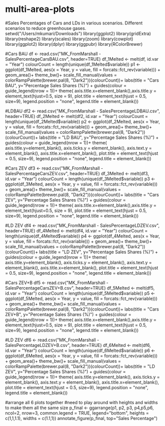 # multi-area-plots
#Sales Percentages of Cars and LDs in various scenarios. Different scenarios to reduce greenhouse gases. 
setwd("/Users/mkumari/Downloads")
library(ggplot2)
library(gridExtra)
library(reshape2)
library(scales)
library(zoom)
library(cowplot)
library(ggplot2)
library(dplyr)
library(ggpubr)
library(RColorBrewer)

#Cars BAU
df <- read.csv("MK_FromMarshall - SalesPercentageCarsBAU.csv", header=TRUE)
df_1Melted <- melt(df, id.var = "Year")
colourCount = length(unique(df_1Melted$variable))
p1 <- ggplot(df_1Melted, aes(x = Year, y = value, fill = forcats::fct_rev(variable))) + 
  geom_area()+
  theme_bw()+ 
  scale_fill_manual(values = colorRampPalette(brewer.pal(8, "Dark2"))(colourCount))+
  labs(title = "Cars BAU", y="Percentage Sales Shares (%)") + 
  guides(colour = guide_legend(nrow = 1))+
  theme( 
    axis.title.x=element_blank(),axis.title.y = element_text(hjust=0.5, size = 9),
    plot.title = element_text(hjust = 0.5, size=9), legend.position = "none", legend.title = element_blank())

#LDBAU
df2 <- read.csv("MK_FromMarshall - SalesPercentageLDBAU.csv", header=TRUE)
df_2Melted <- melt(df2, id.var = "Year")
colourCount = length(unique(df_2Melted$variable))
p2 <- ggplot(df_2Melted, aes(x = Year, y = value, fill = forcats::fct_rev(variable))) + 
  geom_area()+
  theme_bw()+ 
  scale_fill_manual(values = colorRampPalette(brewer.pal(8, "Dark2"))(colourCount))+
  labs(title = "LD BAU", y="Percentage Sales Shares (%)") + 
  guides(colour = guide_legend(nrow = 1))+
  theme( 
    axis.title.y=element_blank(), axis.ticks.y = element_blank(),
    axis.text.y = element_blank(),
    axis.title.x=element_blank(),
    plot.title = element_text(hjust = 0.5, size=9), legend.position = "none", legend.title = element_blank())

#Cars ZEV
df3 <- read.csv("MK_FromMarshall - SalesPercentageCarsZEV.csv", header=TRUE)
df_3Melted <- melt(df3, id.var = "Year")
colourCount = length(unique(df_3Melted$variable))
p3 <- ggplot(df_3Melted, aes(x = Year, y = value, fill = forcats::fct_rev(variable))) + 
  geom_area()+
  theme_bw()+ 
  scale_fill_manual(values = colorRampPalette(brewer.pal(8, "Dark2"))(colourCount))+
  labs(title = "Cars ZEV", y="Percentage Sales Shares (%)") + 
  guides(colour = guide_legend(nrow = 1))+
  theme( 
    axis.title.x=element_blank(),axis.title.y = element_text(hjust=0.5, size = 9),
    plot.title = element_text(hjust = 0.5, size=9), legend.position = "none", legend.title = element_blank())


#LD ZEV
df4 <- read.csv("MK_FromMarshall - SalesPercentageLDZEV.csv", header=TRUE)
df_4Melted <- melt(df4, id.var = "Year")
colourCount = length(unique(df_4Melted$variable))
p4 <- ggplot(df_4Melted, aes(x = Year, y = value, fill = forcats::fct_rev(variable))) + 
  geom_area()+
  theme_bw()+ 
  scale_fill_manual(values = colorRampPalette(brewer.pal(8, "Dark2"))(colourCount))+
  labs(title = "LD ZEV", y="Percentage Sales Shares (%)") + 
  guides(colour = guide_legend(nrow = 1))+
  theme( 
    axis.title.y=element_blank(), axis.ticks.y = element_blank(),
    axis.text.y = element_blank(),
    axis.title.x=element_blank(),
    plot.title = element_text(hjust = 0.5, size=9), legend.position = "none", legend.title = element_blank())


#Cars ZEV+B
df5 <- read.csv("MK_FromMarshall - SalesPercentageCarsZEV+B.csv", header=TRUE)
df_5Melted <- melt(df5, id.var = "Year")
colourCount = length(unique(df_5Melted$variable))
p5 <- ggplot(df_5Melted, aes(x = Year, y = value, fill = forcats::fct_rev(variable))) + 
  geom_area()+
  theme_bw()+ 
  scale_fill_manual(values = colorRampPalette(brewer.pal(8, "Dark2"))(colourCount))+
  labs(title = "Cars ZEV+B", y="Percentage Sales Shares (%)") + 
  guides(colour = guide_legend(nrow = 1))+
  theme( 
    axis.title.x=element_blank(),axis.title.y = element_text(hjust=0.5, size = 9),
    plot.title = element_text(hjust = 0.5, size=9), legend.position = "none", legend.title = element_blank())


#LD ZEV
df6 <- read.csv("MK_FromMarshall - SalesPercentageLDZEV+B.csv", header=TRUE)
df_6Melted <- melt(df6, id.var = "Year")
colourCount = length(unique(df_6Melted$variable))
p6 <- ggplot(df_6Melted, aes(x = Year, y = value, fill = forcats::fct_rev(variable))) + 
  geom_area()+
  theme_bw()+ 
  scale_fill_manual(values = colorRampPalette(brewer.pal(8, "Dark2"))(colourCount))+
  labs(title = "LD ZEV", y="Percentage Sales Shares (%)") + 
  guides(colour = guide_legend(nrow = 1))+
  theme( 
    axis.title.y=element_blank(), axis.ticks.y = element_blank(),
    axis.text.y = element_blank(),
    axis.title.x=element_blank(),
    plot.title = element_text(hjust = 0.5, size=9), legend.position = "none", legend.title = element_blank())

#arrange all 6 plots together
#need to play around with heights and widths to make them all the same size
p_final <- ggarrange(p1, p2, p3, p4,p5,p6, ncol=2, nrow=3, common.legend = TRUE, legend="bottom",
                     heights = c(1,1,1.1), widths = c(1.1,1))
annotate_figure(p_final, top="Sales Percentage")
